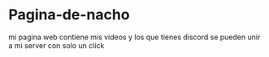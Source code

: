 # Pagina-de-nacho
mi pagina web contiene mis videos y los que tienes discord se pueden unir a mi server con solo un click
